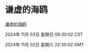 # 谦虚的海鸥
[谦虚的海鸥](http://219.139.197.74:56308/qxdho/course/base/hotlink/index.php)

2024年 11月 03日 星期日 06:30:02 CST

2024年 11月 02日 星期六 22:30:02 GMT
